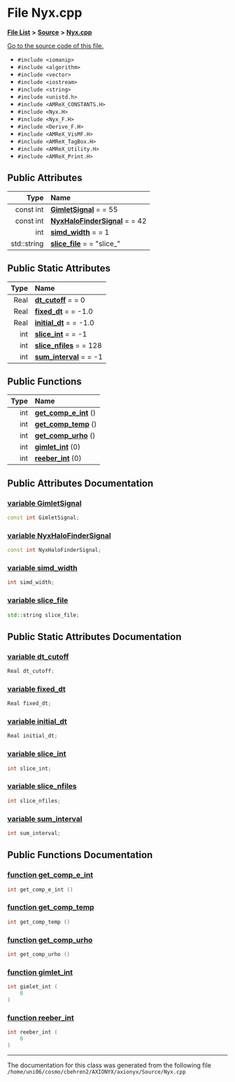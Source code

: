 
# File Nyx.cpp


[**File List**](files.md) **>** [**Source**](dir_74389ed8173ad57b461b9d623a1f3867.md) **>** [**Nyx.cpp**](Nyx_8cpp.md)

[Go to the source code of this file.](Nyx_8cpp_source.md)



* `#include <iomanip>`
* `#include <algorithm>`
* `#include <vector>`
* `#include <iostream>`
* `#include <string>`
* `#include <unistd.h>`
* `#include <AMReX_CONSTANTS.H>`
* `#include <Nyx.H>`
* `#include <Nyx_F.H>`
* `#include <Derive_F.H>`
* `#include <AMReX_VisMF.H>`
* `#include <AMReX_TagBox.H>`
* `#include <AMReX_Utility.H>`
* `#include <AMReX_Print.H>`













## Public Attributes

| Type | Name |
| ---: | :--- |
|  const int | [**GimletSignal**](Nyx_8cpp.md#variable-gimletsignal)   = = 55<br> |
|  const int | [**NyxHaloFinderSignal**](Nyx_8cpp.md#variable-nyxhalofindersignal)   = = 42<br> |
|  int | [**simd\_width**](Nyx_8cpp.md#variable-simd-width)   = = 1<br> |
|  std::string | [**slice\_file**](Nyx_8cpp.md#variable-slice-file)   = = "slice\_"<br> |

## Public Static Attributes

| Type | Name |
| ---: | :--- |
|  Real | [**dt\_cutoff**](Nyx_8cpp.md#variable-dt-cutoff)   = =  0<br> |
|  Real | [**fixed\_dt**](Nyx_8cpp.md#variable-fixed-dt)   = = -1.0<br> |
|  Real | [**initial\_dt**](Nyx_8cpp.md#variable-initial-dt)   = = -1.0<br> |
|  int | [**slice\_int**](Nyx_8cpp.md#variable-slice-int)   = = -1<br> |
|  int | [**slice\_nfiles**](Nyx_8cpp.md#variable-slice-nfiles)   = = 128<br> |
|  int | [**sum\_interval**](Nyx_8cpp.md#variable-sum-interval)   = = -1<br> |

## Public Functions

| Type | Name |
| ---: | :--- |
|  int | [**get\_comp\_e\_int**](Nyx_8cpp.md#function-get-comp-e-int) () <br> |
|  int | [**get\_comp\_temp**](Nyx_8cpp.md#function-get-comp-temp) () <br> |
|  int | [**get\_comp\_urho**](Nyx_8cpp.md#function-get-comp-urho) () <br> |
|  int | [**gimlet\_int**](Nyx_8cpp.md#function-gimlet-int) (0) <br> |
|  int | [**reeber\_int**](Nyx_8cpp.md#function-reeber-int) (0) <br> |








## Public Attributes Documentation


### <a href="#variable-gimletsignal" id="variable-gimletsignal">variable GimletSignal </a>


```cpp
const int GimletSignal;
```



### <a href="#variable-nyxhalofindersignal" id="variable-nyxhalofindersignal">variable NyxHaloFinderSignal </a>


```cpp
const int NyxHaloFinderSignal;
```



### <a href="#variable-simd-width" id="variable-simd-width">variable simd\_width </a>


```cpp
int simd_width;
```



### <a href="#variable-slice-file" id="variable-slice-file">variable slice\_file </a>


```cpp
std::string slice_file;
```


## Public Static Attributes Documentation


### <a href="#variable-dt-cutoff" id="variable-dt-cutoff">variable dt\_cutoff </a>


```cpp
Real dt_cutoff;
```



### <a href="#variable-fixed-dt" id="variable-fixed-dt">variable fixed\_dt </a>


```cpp
Real fixed_dt;
```



### <a href="#variable-initial-dt" id="variable-initial-dt">variable initial\_dt </a>


```cpp
Real initial_dt;
```



### <a href="#variable-slice-int" id="variable-slice-int">variable slice\_int </a>


```cpp
int slice_int;
```



### <a href="#variable-slice-nfiles" id="variable-slice-nfiles">variable slice\_nfiles </a>


```cpp
int slice_nfiles;
```



### <a href="#variable-sum-interval" id="variable-sum-interval">variable sum\_interval </a>


```cpp
int sum_interval;
```


## Public Functions Documentation


### <a href="#function-get-comp-e-int" id="function-get-comp-e-int">function get\_comp\_e\_int </a>


```cpp
int get_comp_e_int () 
```



### <a href="#function-get-comp-temp" id="function-get-comp-temp">function get\_comp\_temp </a>


```cpp
int get_comp_temp () 
```



### <a href="#function-get-comp-urho" id="function-get-comp-urho">function get\_comp\_urho </a>


```cpp
int get_comp_urho () 
```



### <a href="#function-gimlet-int" id="function-gimlet-int">function gimlet\_int </a>


```cpp
int gimlet_int (
    0
) 
```



### <a href="#function-reeber-int" id="function-reeber-int">function reeber\_int </a>


```cpp
int reeber_int (
    0
) 
```



------------------------------
The documentation for this class was generated from the following file `/home/uni06/cosmo/cbehren2/AXIONYX/axionyx/Source/Nyx.cpp`